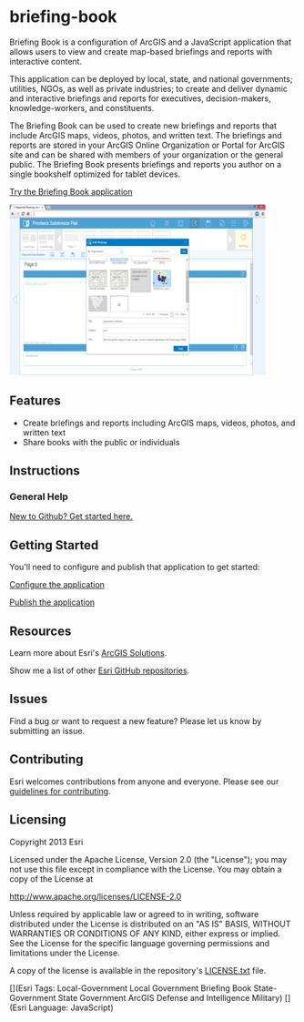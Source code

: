 # briefing-book

Briefing Book is a configuration of ArcGIS and a JavaScript application that allows users to view and create map-based briefings and reports with interactive content.

This application can be deployed by local, state, and national governments; utilities, NGOs, as well as private industries; to create and deliver dynamic and interactive briefings and reports for executives, decision-makers, knowledge-workers, and constituents.

The Briefing Book can be used to create new briefings and reports that include ArcGIS maps, videos, photos, and written text. The briefings and reports are stored in your ArcGIS Online Organization or Portal for ArcGIS site and can be shared with members of your organization or the general public. The Briefing Book presents briefings and reports you author on a single bookshelf optimized for tablet devices.

[Try the Briefing Book application](http://50.112.45.253/briefingbook/default.htm)

[![Image of Briefing Book application](briefing-book.png "Briefing Book application")](http://50.112.45.253/briefingbook/default.htm)

## Features

* Create briefings and reports including ArcGIS maps, videos, photos, and written text
* Share books with the public or individuals 

## Instructions

### General Help
[New to Github? Get started here.](http://htmlpreview.github.com/?https://github.com/Esri/esri.github.com/blob/master/help/esri-getting-to-know-github.html)

## Getting Started

You'll need to configure and publish that application to get started:

[Configure the application](http://solutions.arcgis.com/local-government/help/briefing-book/get-started/configure-application/)

[Publish the application](http://solutions.arcgis.com/local-government/help/briefing-book/get-started/publish-application/)

## Resources

Learn more about Esri's [ArcGIS Solutions](http://solutions.arcgis.com/).

Show me a list of other [Esri GitHub repositories](http://esri.github.io/).

## Issues

Find a bug or want to request a new feature?  Please let us know by submitting an issue.

## Contributing

Esri welcomes contributions from anyone and everyone.
Please see our [guidelines for contributing](https://github.com/esri/contributing).

## Licensing

Copyright 2013 Esri

Licensed under the Apache License, Version 2.0 (the "License");
you may not use this file except in compliance with the License.
You may obtain a copy of the License at

   http://www.apache.org/licenses/LICENSE-2.0

Unless required by applicable law or agreed to in writing, software
distributed under the License is distributed on an "AS IS" BASIS,
WITHOUT WARRANTIES OR CONDITIONS OF ANY KIND, either express or implied.
See the License for the specific language governing permissions and
limitations under the License.

A copy of the license is available in the repository's
[LICENSE.txt](LICENSE.txt) file.

[](Esri Tags: Local-Government Local Government Briefing Book State-Government State Government ArcGIS Defense and Intelligence Military)
[](Esri Language: JavaScript)
